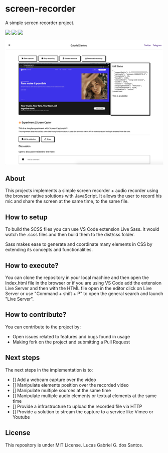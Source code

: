 # screen-recorder
A simple screen recorder project.

<img src="https://img.shields.io/badge/codename-screenrecorder-a">
<img src="https://img.shields.io/badge/version-1.0.0-blue">
<img src="https://img.shields.io/badge/peer%20review-0-red">


![project screenshot](./screenshots/screenshot.png)
## About 

This projects implements a simple screen recorder + audio recorder using the browser native solutions with JavaScript. It allows the user to record his mic and share the screen at the same time, to the same file.
## How to setup 

To build the SCSS files you can use VS Code extension Live Sass. It would watch the .scss files and then build them to the dist/css folder. 

Sass makes ease to generate and coordinate many elements in CSS by extending its concepts and functionalities. 
## How to execute?

You can clone the repository in your local machine and then open the Index.html file in the browser or if you are using VS Code add the extension Live Server and then with the HTML file open in the editor click on Live Server or use "Command + shift + P" to open the general search and launch "Live Server". 

## How to contribute? 

You can contribute to the project by:

- Open issues related to features and bugs found in usage 
- Making fork on the project and submitting a Pull Request 

## Next steps 
The next steps in the implementation is to:

- [] Add a webcam capture over the video 
- [] Manipulate elements position over the recorded video 
- [] Manipulate multiple sources at the same time 
- [] Manipulate multiple audio elements or textual elements at the same time 
- [] Provide a infrastructure to upload the recorded file via HTTP 
- [] Provide a solution to stream the capture to a service like Vimeo or Youtube
## License 

This repository is under MIT License. Lucas Gabriel G. dos Santos. 